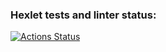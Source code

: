 ### Hexlet tests and linter status:
[![Actions Status](https://github.com/smolrepos/python-project-50/workflows/hexlet-check/badge.svg)](https://github.com/smolrepos/python-project-50/actions)